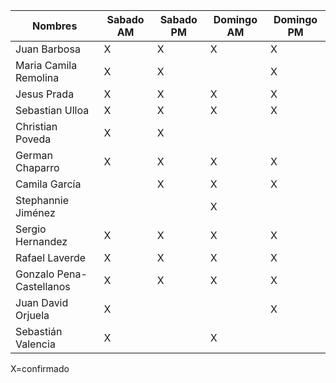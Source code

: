 | Nombres | Sabado AM | Sabado PM | Domingo AM | Domingo PM|
|---------|-----------|-----------|-----------|-----------|
| Juan Barbosa | X | X| X |X|
| Maria Camila Remolina | X |X||X|
| Jesus Prada |X|X|X|X|
| Sebastian Ulloa |X|X|X|X|
| Christian Poveda |X|X|||
| German Chaparro |X|X|X|X|
| Camila García ||X|X|X|
| Stephannie Jiménez|||X||
| Sergio Hernandez |X|X|X|X|
| Rafael Laverde |X|X|X|X|
| Gonzalo Pena-Castellanos |X|X|X|X|
| Juan David Orjuela |X|||X|
|Sebastián Valencia|X||X||
X=confirmado
